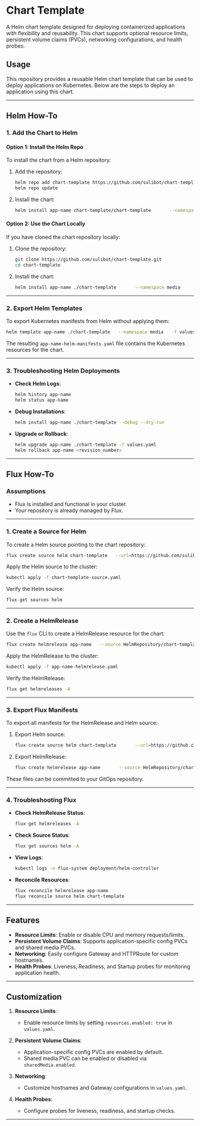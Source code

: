 
# Chart Template

A Helm chart template designed for deploying containerized applications with flexibility and reusability. This chart supports optional resource limits, persistent volume claims (PVCs), networking configurations, and health probes.

## Usage

This repository provides a reusable Helm chart template that can be used to deploy applications on Kubernetes. Below are the steps to deploy an application using this chart.

---

## Helm How-To

### 1. Add the Chart to Helm

#### Option 1: Install the Helm Repo
To install the chart from a Helm repository:

1. Add the repository:
    ```bash
    helm repo add chart-template https://github.com/sulibot/chart-template
    helm repo update
    ```

2. Install the chart:
    ```bash
    helm install app-name chart-template/chart-template       --namespace media       -f values.yaml
    ```

#### Option 2: Use the Chart Locally
If you have cloned the chart repository locally:

1. Clone the repository:
    ```bash
    git clone https://github.com/sulibot/chart-template.git
    cd chart-template
    ```

2. Install the chart:
    ```bash
    helm install app-name ./chart-template       --namespace media       -f values.yaml
    ```

---

### 2. Export Helm Templates

To export Kubernetes manifests from Helm without applying them:

```bash
helm template app-name ./chart-template   --namespace media   -f values.yaml > app-name-helm-manifests.yaml
```

The resulting `app-name-helm-manifests.yaml` file contains the Kubernetes resources for the chart.

---

### 3. Troubleshooting Helm Deployments

- **Check Helm Logs**:
    ```bash
    helm history app-name
    helm status app-name
    ```

- **Debug Installations**:
    ```bash
    helm install app-name ./chart-template --debug --dry-run
    ```

- **Upgrade or Rollback**:
    ```bash
    helm upgrade app-name ./chart-template -f values.yaml
    helm rollback app-name <revision_number>
    ```

---

## Flux How-To

### Assumptions
- Flux is installed and functional in your cluster.
- Your repository is already managed by Flux.

---

### 1. Create a Source for Helm

To create a Helm source pointing to the chart repository:

```bash
flux create source helm chart-template   --url=https://github.com/sulibot/chart-template   --interval=1h   --export > chart-template-source.yaml
```

Apply the Helm source to the cluster:

```bash
kubectl apply -f chart-template-source.yaml
```

Verify the Helm source:

```bash
flux get sources helm
```

---

### 2. Create a HelmRelease

Use the `flux` CLI to create a HelmRelease resource for the chart:

```bash
flux create helmrelease app-name   --source HelmRepository/chart-template   --chart chart-template   --values values.yaml   --chart-version 0.1.0   --interval 1h   --export > app-name-helmrelease.yaml
```

Apply the HelmRelease to the cluster:

```bash
kubectl apply -f app-name-helmrelease.yaml
```

Verify the HelmRelease:

```bash
flux get helmreleases -A
```

---

### 3. Export Flux Manifests

To export all manifests for the HelmRelease and Helm source:

1. Export Helm source:
    ```bash
    flux create source helm chart-template       --url=https://github.com/sulibot/chart-template       --interval=1h       --export > chart-template-source.yaml
    ```

2. Export HelmRelease:
    ```bash
    flux create helmrelease app-name       --source HelmRepository/chart-template       --chart chart-template       --values values.yaml       --chart-version 0.1.0       --interval 1h       --export > app-name-helmrelease.yaml
    ```

These files can be committed to your GitOps repository.

---

### 4. Troubleshooting Flux

- **Check HelmRelease Status**:
    ```bash
    flux get helmreleases -A
    ```

- **Check Source Status**:
    ```bash
    flux get sources helm -A
    ```

- **View Logs**:
    ```bash
    kubectl logs -n flux-system deployment/helm-controller
    ```

- **Reconcile Resources**:
    ```bash
    flux reconcile helmrelease app-name
    flux reconcile source helm chart-template
    ```

---

## Features

- **Resource Limits**: Enable or disable CPU and memory requests/limits.
- **Persistent Volume Claims**: Supports application-specific config PVCs and shared media PVCs.
- **Networking**: Easily configure Gateway and HTTPRoute for custom hostnames.
- **Health Probes**: Liveness, Readiness, and Startup probes for monitoring application health.

---

## Customization

1. **Resource Limits**:
   - Enable resource limits by setting `resources.enabled: true` in `values.yaml`.

2. **Persistent Volume Claims**:
   - Application-specific config PVCs are enabled by default.
   - Shared media PVC can be enabled or disabled via `sharedMedia.enabled`.

3. **Networking**:
   - Customize hostnames and Gateway configurations in `values.yaml`.

4. **Health Probes**:
   - Configure probes for liveness, readiness, and startup checks.

---
